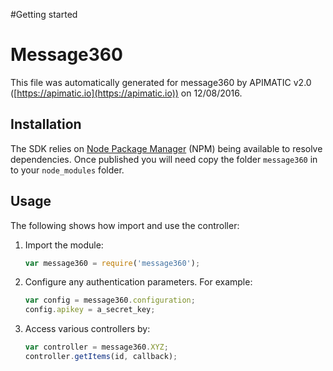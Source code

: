 #Getting started

# Message360

This file was automatically generated for message360 by APIMATIC v2.0 ([https://apimatic.io](https://apimatic.io)) on 12/08/2016.

## Installation

The SDK relies on [Node Package Manager](https://www.npmjs.com/) (NPM) being available to resolve dependencies.
Once published you will need copy the folder `message360` in to your `node_modules` folder.

## Usage

The following shows how import and use the controller:

1. Import the module:

    ```js
    var message360 = require('message360');
    ```

2. Configure any authentication parameters. For example:

    ```js
    var config = message360.configuration;
    config.apikey = a_secret_key;
    ```

3. Access various controllers by:

    ```js
    var controller = message360.XYZ;
    controller.getItems(id, callback);
    ```



